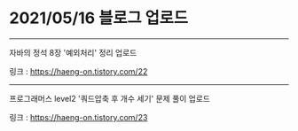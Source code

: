 # 2021/05/16 블로그 업로드
----
자바의 정석 8장 '예외처리' 정리 업로드

링크 : https://haeng-on.tistory.com/22

---
프로그래머스 level2 '쿼드압축 후 개수 세기' 문제 풀이 업로드

링크 : https://haeng-on.tistory.com/23
